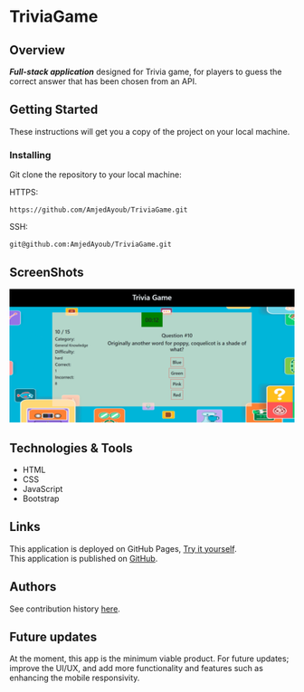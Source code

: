 # TriviaGame

## Overview
***Full-stack application*** designed for Trivia game, for players to guess the correct answer that has been chosen from an API.

## Getting Started
These instructions will get you a copy of the project on your local machine.

### Installing
Git clone the repository to your local machine:

HTTPS:
```
https://github.com/AmjedAyoub/TriviaGame.git
```
SSH:
```
git@github.com:AmjedAyoub/TriviaGame.git
```

## ScreenShots
![Image](./assets/images/1.PNG)

## Technologies & Tools
* HTML 
* CSS
* JavaScript
* Bootstrap

## Links
This application is deployed on GitHub Pages, [Try it yourself](https://amjedayoub.github.io/TriviaGame).\
This application is published on [GitHub](https://github.com/AmjedAyoub/TriviaGame).

## Authors
See contribution history [here](https://github.com/AmjedAyoub/TriviaGame/graphs/contributors).

## Future updates
At the moment, this app is the minimum viable product. For future updates; improve the UI/UX, and add more functionality and features such as enhancing the mobile responsivity. 